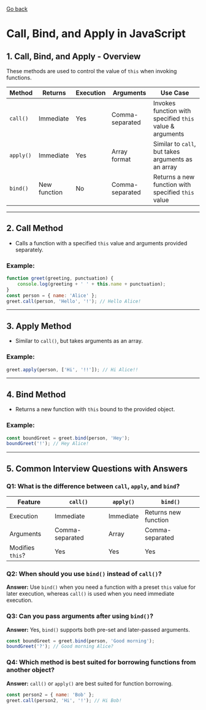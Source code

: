[Go back](../Index.md)


# Call, Bind, and Apply in JavaScript

## **1. Call, Bind, and Apply - Overview**
These methods are used to control the value of `this` when invoking functions.

| Method | Returns | Execution | Arguments | Use Case |
|--------|---------|------------|------------|----------|
| `call()`  | Immediate | Yes | Comma-separated | Invokes function with specified `this` value & arguments |
| `apply()` | Immediate | Yes | Array format | Similar to `call`, but takes arguments as an array |
| `bind()`  | New function | No | Comma-separated | Returns a new function with specified `this` value |

---
## **2. Call Method**
- Calls a function with a specified `this` value and arguments provided separately.

### **Example:**
```js
function greet(greeting, punctuation) {
    console.log(greeting + ' ' + this.name + punctuation);
}
const person = { name: 'Alice' };
greet.call(person, 'Hello', '!'); // Hello Alice!
```

---
## **3. Apply Method**
- Similar to `call()`, but takes arguments as an array.

### **Example:**
```js
greet.apply(person, ['Hi', '!!']); // Hi Alice!!
```

---
## **4. Bind Method**
- Returns a new function with `this` bound to the provided object.

### **Example:**
```js
const boundGreet = greet.bind(person, 'Hey');
boundGreet('!'); // Hey Alice!
```

---
## **5. Common Interview Questions with Answers**

### **Q1: What is the difference between `call`, `apply`, and `bind`?**
| Feature | `call()` | `apply()` | `bind()` |
|---------|---------|---------|---------|
| Execution | Immediate | Immediate | Returns new function |
| Arguments | Comma-separated | Array | Comma-separated |
| Modifies `this`? | Yes | Yes | Yes |

### **Q2: When should you use `bind()` instead of `call()`?**
**Answer:** Use `bind()` when you need a function with a preset `this` value for later execution, whereas `call()` is used when you need immediate execution.

### **Q3: Can you pass arguments after using `bind()`?**
**Answer:** Yes, `bind()` supports both pre-set and later-passed arguments.
```js
const boundGreet = greet.bind(person, 'Good morning');
boundGreet('?'); // Good morning Alice?
```

### **Q4: Which method is best suited for borrowing functions from another object?**
**Answer:** `call()` or `apply()` are best suited for function borrowing.
```js
const person2 = { name: 'Bob' };
greet.call(person2, 'Hi', '!'); // Hi Bob!
```


